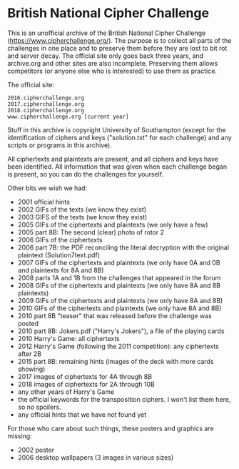 # British National Cipher Challenge

This is an unofficial archive of the British National Cipher Challenge
(https://www.cipherchallenge.org/). The purpose is to collect all parts
of the challenges in one place and to preserve them before they are lost
to bit rot and server decay. The official site only goes back three years, and
archive.org and other sites are also incomplete. Preserving them allows
competitors (or anyone else who is interested) to use them as practice.

The official site:

    2016.cipherchallenge.org
    2017.cipherchallenge.org
    2018.cipherchallenge.org
    www.cipherchallenge.org [current year]

Stuff in this archive is copyright University of Southampton (except for the
identification of ciphers and keys ("solution.txt" for each challenge) and any
scripts or programs in this archive).

All ciphertexts and plaintexts are present, and all ciphers and keys have been
identified. All information that was given when each challenge began is present,
so you can do the challenges for yourself.

Other bits we wish we had:

- 2001 official hints
- 2002 GIFs of the texts (we know they exist)
- 2003 GIFS of the texts (we know they exist)
- 2005 GIFs of the ciphertexts and plaintexts (we only have a few)
- 2005 part 8B: The second (clear) photo of rotor 2
- 2006 GIFs of the ciphertexts
- 2006 part 7B: the PDF reconciling the literal decryption with the original plaintext
                (Solution7text.pdf)
- 2007 GIFs of the ciphertexts and plaintexts (we only have 0A and 0B and plaintexts for 8A and 8B)
- 2008 parts 1A and 1B from the challenges that appeared in the forum
- 2008 GIFs of the ciphertexts and plaintexts (we only have 8A and 8B plaintexts)
- 2009 GIFs of the ciphertexts and plaintexts (we only have 8A and 8B)
- 2010 GIFs of the ciphertexts and plaintexts (we only have 8A and 8B)
- 2010 part 8B "teaser" that was released before the challenge was posted
- 2010 part 8B: Jokers.pdf ("Harry's Jokers"), a file of the playing cards
- 2010 Harry's Game: all ciphertexts
- 2012 Harry's Game (following the 2011 competition): any ciphertexts after 2B
- 2015 part 8B: remaining hints (images of the deck with more cards showing)
- 2017 images of ciphertexts for 4A through 8B
- 2018 images of ciphertexts for 2A through 10B
- any other years of Harry's Game
- the official keywords for the transposition ciphers. I won't list them here, so no spoilers.
- any official hints that we have not found yet

For those who care about such things, these posters and graphics are missing:

- 2002 poster
- 2006 desktop wallpapers (3 images in various sizes)
